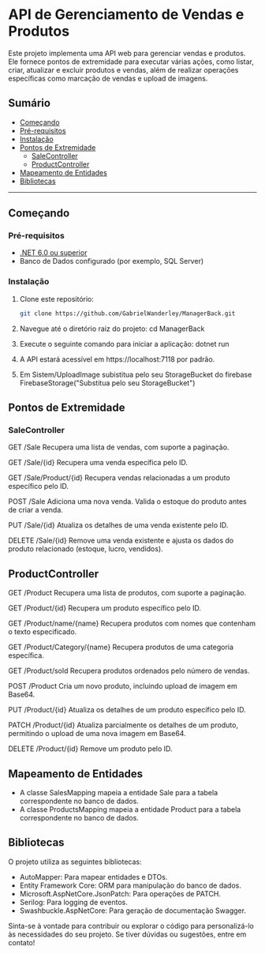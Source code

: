 # API de Gerenciamento de Vendas e Produtos

Este projeto implementa uma API web para gerenciar vendas e produtos. Ele fornece pontos de extremidade para executar várias ações, como listar, criar, atualizar e excluir produtos e vendas, além de realizar operações específicas como marcação de vendas e upload de imagens.

## Sumário
- [Começando](#começando)
- [Pré-requisitos](#pré-requisitos)
- [Instalação](#instalação)
- [Pontos de Extremidade](#pontos-de-extremidade)
  - [SaleController](#salecontroller)
  - [ProductController](#productcontroller)
- [Mapeamento de Entidades](#mapeamento-de-entidades)
- [Bibliotecas](#bibliotecas)

---

## Começando

### Pré-requisitos
- [.NET 6.0 ou superior](https://dotnet.microsoft.com/)
- Banco de Dados configurado (por exemplo, SQL Server)
### Instalação
1. Clone este repositório:
   ```bash
   git clone https://github.com/GabrielWanderley/ManagerBack.git

2. Navegue até o diretório raiz do projeto:
cd ManagerBack

3. Execute o seguinte comando para iniciar a aplicação:
   dotnet run
4. A API estará acessível em https://localhost:7118 por padrão.

5. Em Sistem/UploadImage subistitua pelo seu StorageBucket do firebase FirebaseStorage("Substitua pelo seu StorageBucket")


## Pontos de Extremidade

### SaleController
GET /Sale
Recupera uma lista de vendas, com suporte a paginação.

GET /Sale/{id}
Recupera uma venda específica pelo ID.

GET /Sale/Product/{id}
Recupera vendas relacionadas a um produto específico pelo ID.

POST /Sale
Adiciona uma nova venda. Valida o estoque do produto antes de criar a venda.

PUT /Sale/{id}
Atualiza os detalhes de uma venda existente pelo ID.

DELETE /Sale/{id}
Remove uma venda existente e ajusta os dados do produto relacionado (estoque, lucro, vendidos).

## ProductController
GET /Product
Recupera uma lista de produtos, com suporte a paginação.

GET /Product/{id}
Recupera um produto específico pelo ID.

GET /Product/name/{name}
Recupera produtos com nomes que contenham o texto especificado.

GET /Product/Category/{name}
Recupera produtos de uma categoria específica.

GET /Product/sold
Recupera produtos ordenados pelo número de vendas.

POST /Product
Cria um novo produto, incluindo upload de imagem em Base64.

PUT /Product/{id}
Atualiza os detalhes de um produto específico pelo ID.

PATCH /Product/{id}
Atualiza parcialmente os detalhes de um produto, permitindo o upload de uma nova imagem em Base64.

DELETE /Product/{id}
Remove um produto pelo ID.

## Mapeamento de Entidades
- A classe SalesMapping mapeia a entidade Sale para a tabela correspondente no banco de dados.
- A classe ProductsMapping mapeia a entidade Product para a tabela correspondente no banco de dados.

## Bibliotecas
O projeto utiliza as seguintes bibliotecas:

- AutoMapper: Para mapear entidades e DTOs.
- Entity Framework Core: ORM para manipulação do banco de dados.
- Microsoft.AspNetCore.JsonPatch: Para operações de PATCH.
- Serilog: Para logging de eventos.
- Swashbuckle.AspNetCore: Para geração de documentação Swagger.
  
Sinta-se à vontade para contribuir ou explorar o código para personalizá-lo às necessidades do seu projeto. Se tiver dúvidas ou sugestões, entre em contato!   
